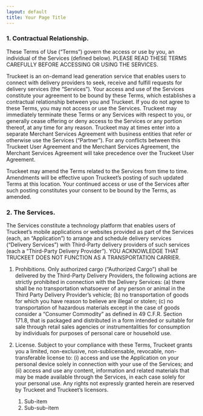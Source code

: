 ```yaml
---
layout: default
title: Your Page Title
---
```


### 1. Contractual Relationship.
These Terms of Use (“Terms”) govern the access or use by you, an individual of the Services (defined below). PLEASE READ THESE TERMS CAREFULLY BEFORE ACCESSING OR USING THE SERVICES.

Truckeet is an on-demand lead generation service that enables users to connect with delivery providers to seek, receive and fulfill requests for delivery services (the “Services”). Your access and use of the Services constitute your agreement to be bound by these Terms, which establishes a contractual relationship between you and Truckeet. If you do not agree to these Terms, you may not access or use the Services. Truckeet may immediately terminate these Terms or any Services with respect to you, or generally cease offering or deny access to the Services or any portion thereof, at any time for any reason. Truckeet may at times enter into a separate Merchant Services Agreement with business entities that refer or otherwise use the Services (“Partner”). For any conflicts between this Truckeet User Agreement and the Merchant Services Agreement, the Merchant Services Agreement will take precedence over the Truckeet User Agreement.

Truckeet may amend the Terms related to the Services from time to time. Amendments will be effective upon Truckeet’s posting of such updated Terms at this location. Your continued access or use of the Services after such posting constitutes your consent to be bound by the Terms, as amended.

### 2. The Services.
The Services constitute a technology platform that enables users of Truckeet’s mobile applications or websites provided as part of the Services (each, an “Application”) to arrange and schedule delivery services (“Delivery Services”) with Third-Party delivery providers of such services (each a “Third-Party Delivery Provider”). YOU ACKNOWLEDGE THAT TRUCKEET DOES NOT FUNCTION AS A TRANSPORTATION CARRIER.

1. Prohibitions. Only authorized cargo (“Authorized Cargo”) shall be delivered by the Third-Party Delivery Providers, the following actions are strictly prohibited in connection with the Delivery Services: (a) there shall be no transportation whatsoever of any person or animal in the Third Party Delivery Provider’s vehicle; (b) no transportation of goods for which you have reason to believe are illegal or stolen; (c) no transportation of hazardous materials except in the case of goods consider a “Consumer Commodity” as defined in 49 C.F.R. Section 171.8, that is packaged and distributed in a form intended or suitable for sale through retail sales agencies or instrumentalities for consumption by individuals for purposes of personal care or household use.

2. License. Subject to your compliance with these Terms, Truckeet grants you a limited, non-exclusive, non-sublicensable, revocable, non-transferable license to: (i) access and use the Application on your personal device solely in connection with your use of the Services; and (ii) access and use any content, information and related materials that may be made available through the Services, in each case solely for your personal use. Any rights not expressly granted herein are reserved by Truckeet and Truckeet’s licensors.


   1. Sub-item
   2. Sub-sub-item
